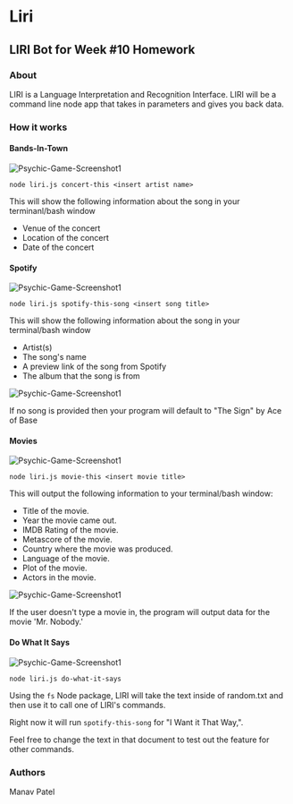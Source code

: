 # Liri
## LIRI Bot for Week #10 Homework

### About

LIRI is a Language Interpretation and Recognition Interface. LIRI will be a command line node app that takes in parameters and gives you back data.

### How it works

#### Bands-In-Town

![Psychic-Game-Screenshot1](assets/images/capture1.PNG)

`node liri.js concert-this <insert artist name>`

This will show the following information about the song in your terminanl/bash window

- Venue of the concert
- Location of the concert
- Date of the concert


#### Spotify

![Psychic-Game-Screenshot1](assets/images/capture2.PNG)

`node liri.js spotify-this-song <insert song title>`

This will show the following information about the song in your terminal/bash window

- Artist(s)
- The song's name
- A preview link of the song from Spotify
- The album that the song is from


![Psychic-Game-Screenshot1](assets/images/capture5.PNG)

If no song is provided then your program will default to "The Sign" by Ace of Base


#### Movies

![Psychic-Game-Screenshot1](assets/images/capture3.PNG)

`node liri.js movie-this <insert movie title>`

This will output the following information to your terminal/bash window:

- Title of the movie.
- Year the movie came out.
- IMDB Rating of the movie.
- Metascore of the movie.
- Country where the movie was produced.
- Language of the movie.
- Plot of the movie.
- Actors in the movie.


![Psychic-Game-Screenshot1](assets/images/capture6.PNG)

If the user doesn't type a movie in, the program will output data for the movie 'Mr. Nobody.'


#### Do What It Says

![Psychic-Game-Screenshot1](assets/images/capture4.PNG)

`node liri.js do-what-it-says`

Using the `fs` Node package, LIRI will take the text inside of random.txt and then use it to call one of LIRI's commands.

Right now it will run `spotify-this-song` for "I Want it That Way,".

Feel free to change the text in that document to test out the feature for other commands.


### Authors

Manav Patel
